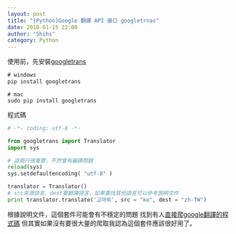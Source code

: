 ```yaml
---
layout: post
title: "[Python]Google 翻譯 API 接口 googletrnas"
date: 2018-01-15 22:00
author: "Shihs"
category: Python
---
```


使用前，先安裝[googletrans](https://py-googletrans.readthedocs.io/en/latest/)
```cmd
# windows
pip install googletrans
```
```
# mac
sudo pip install googletrans
```


程式碼
```python
# -*- coding: utf-8 -*-

from googletrans import Translator
import sys

# 這兩行很重要，不然會有編碼問題
reload(sys)
sys.setdefaultencoding( "utf-8" )

translator = Translator()
# src來源語言，dest要翻譯語言，如果要找其他語言可以參考說明文件
print translator.translate('고마워', src = "ko", dest = "zh-TW")

```

根據說明文件，這個套件可能會有不穩定的問題
找到有人[直接爬google翻譯的程式碼](https://hk.saowen.com/a/4c76af2381e3a60e86f7c4b934a21faebad8b2e7b4a4131cb7c2889afcea6479)
但其實如果沒有要很大量的爬取我認為這個套件應該很好用了。





